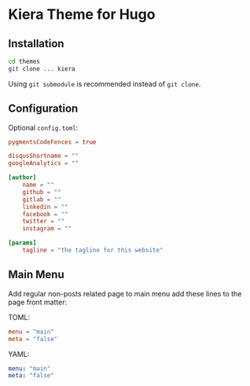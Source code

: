 # Kiera Theme for Hugo

## Installation

```bash
cd themes
git clone ... kiera
```
Using ```git submodule``` is recommended instead of ```git clone```.

## Configuration

Optional ```config.toml```:

```toml
pygmentsCodeFences = true

disqusShortname = ""
googleAnalytics = ""

[author]
    name = ""
    github = ""
    gitlab = ""
    linkedin = ""
    facebook = ""
    twitter = ""
    instagram = ""

[params]
    tagline = "the tagline for this website"

```

## Main Menu

Add regular non-posts related page to main menu add these lines to the page front matter:

TOML:
```toml
menu = "main"
meta = "false"
```
YAML:
```yml
menu: "main"
meta: "false"
```


